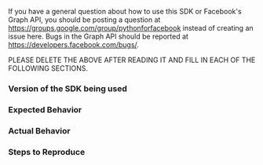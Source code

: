 If you have a general question about how to use this SDK or Facebook's Graph API, you should be posting a question at https://groups.google.com/group/pythonforfacebook instead of creating an issue here. Bugs in the Graph API should be reported at https://developers.facebook.com/bugs/.

PLEASE DELETE THE ABOVE AFTER READING IT AND FILL IN EACH OF THE FOLLOWING SECTIONS.

### Version of the SDK being used

### Expected Behavior

### Actual Behavior

### Steps to Reproduce
